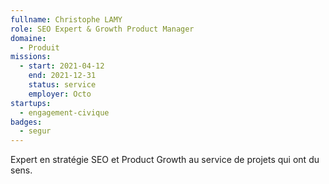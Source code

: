 ```yaml
---
fullname: Christophe LAMY
role: SEO Expert & Growth Product Manager
domaine:
  - Produit
missions:
  - start: 2021-04-12
    end: 2021-12-31
    status: service
    employer: Octo
startups:
  - engagement-civique
badges:
  - segur
---
```


Expert en stratégie SEO et Product Growth au service de projets qui ont du sens.
